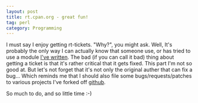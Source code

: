 ```yaml
---
layout: post
title: rt.cpan.org - great fun!
tag: perl
category: Programming
---
```


I must say I enjoy getting rt-tickets. "Why?", you might ask. Well, It's
probably the only way I can actually know that someone use, or has tried
to use a module [I've written](http://search.cpan.org/~jhthorsen). The
bad (if you can call it bad) thing about getting a ticket is that it's
rather critical that it gets fixed. This part I'm not so good at. But
let's not forget that it's not only the original auther that can fix a
bug... Which reminds me that I should also file some bugs/requests/patches
to various projects I've forked off [github](http://github.com).

So much to do, and so little time :-)
